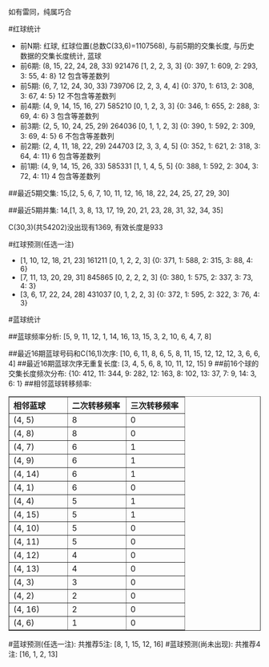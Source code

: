 <!-- 
.. title: 双色球2012083期(2012-07-17)数据分析报告
.. slug: slott-2012083-2012-07-17-report
.. date: 2012-07-18 08:00:00 UTC+08:00
.. tags: Lottery
.. link: 
.. description: 
.. type: text
-->

如有雷同，纯属巧合

<!-- TEASER_END-->

#红球统计

- 前N期: 红球, 红球位置(总数C(33,6)=1107568), 与前5期的交集长度, 与历史数据的交集长度统计, 蓝球
- 前6期: (8, 15, 22, 24, 28, 33) 921476 [1, 2, 2, 3, 3] {0: 397, 1: 609, 2: 293, 3: 55, 4: 8} 12 包含等差数列
- 前5期: (6, 7, 12, 24, 30, 33) 739706 [2, 2, 3, 4, 4] {0: 370, 1: 613, 2: 308, 3: 67, 4: 5} 12 不包含等差数列
- 前4期: (4, 9, 14, 15, 16, 27) 585210 [0, 1, 2, 3, 3] {0: 346, 1: 655, 2: 288, 3: 69, 4: 6} 3 包含等差数列
- 前3期: (2, 5, 10, 24, 25, 29) 264036 [0, 1, 1, 2, 3] {0: 390, 1: 592, 2: 309, 3: 69, 4: 5} 6 不包含等差数列
- 前2期: (2, 4, 11, 18, 22, 29) 244703 [2, 3, 3, 4, 5] {0: 352, 1: 621, 2: 318, 3: 64, 4: 11} 6 包含等差数列
- 前1期: (4, 9, 14, 15, 26, 33) 585331 [1, 1, 4, 5, 5] {0: 388, 1: 592, 2: 304, 3: 72, 4: 11} 4 包含等差数列

##最近5期交集:
15,[2, 5, 6, 7, 10, 11, 12, 16, 18, 22, 24, 25, 27, 29, 30]

##最近5期并集:
14,[1, 3, 8, 13, 17, 19, 20, 21, 23, 28, 31, 32, 34, 35]

C(30,3)(共54202)没出现有1369, 
有效长度是933

#红球预测(任选一注)

- [1, 10, 12, 18, 21, 23] 161211 [0, 1, 2, 2, 3] {0: 371, 1: 588, 2: 315, 3: 88, 4: 6}
- [7, 11, 13, 20, 29, 31] 845865 [0, 2, 2, 2, 3] {0: 380, 1: 575, 2: 337, 3: 73, 4: 3}
- [3, 6, 17, 22, 24, 28] 431037 [0, 1, 2, 2, 3] {0: 372, 1: 595, 2: 322, 3: 76, 4: 3}

#蓝球统计

##蓝球频率分析:
[5, 9, 11, 12, 1, 14, 16, 13, 15, 3, 2, 10, 6, 4, 7, 8]

##最近16期蓝球号码和C(16,1)次序:
[10, 6, 11, 8, 6, 5, 8, 11, 15, 12, 12, 12, 3, 6, 6, 4]
##最近16期蓝球次序无重复长度:
[3, 4, 5, 6, 8, 10, 11, 12, 15] 9
##前16个球的交集长度频次分布:
{10: 412, 11: 344, 9: 282, 12: 163, 8: 102, 13: 37, 7: 9, 14: 3, 6: 1}
##相邻蓝球转移频率:
<table border="1" class="table table-striped dataframe">
  <thead>
    <tr style="text-align: left;">
      <th style="min-width: 100px;">相邻蓝球</th>
      <th style="min-width: 100px;">二次转移频率</th>
      <th style="min-width: 100px;">三次转移频率</th>
    </tr>
  </thead>
  <tbody>
    <tr>
      <td>  (4, 5)</td>
      <td> 8</td>
      <td> 0</td>
    </tr>
    <tr>
      <td>  (4, 8)</td>
      <td> 8</td>
      <td> 0</td>
    </tr>
    <tr>
      <td>  (4, 7)</td>
      <td> 6</td>
      <td> 1</td>
    </tr>
    <tr>
      <td>  (4, 9)</td>
      <td> 6</td>
      <td> 1</td>
    </tr>
    <tr>
      <td> (4, 14)</td>
      <td> 6</td>
      <td> 1</td>
    </tr>
    <tr>
      <td>  (4, 1)</td>
      <td> 6</td>
      <td> 0</td>
    </tr>
    <tr>
      <td>  (4, 4)</td>
      <td> 5</td>
      <td> 1</td>
    </tr>
    <tr>
      <td> (4, 15)</td>
      <td> 5</td>
      <td> 1</td>
    </tr>
    <tr>
      <td> (4, 10)</td>
      <td> 5</td>
      <td> 0</td>
    </tr>
    <tr>
      <td> (4, 11)</td>
      <td> 5</td>
      <td> 0</td>
    </tr>
    <tr>
      <td> (4, 12)</td>
      <td> 4</td>
      <td> 0</td>
    </tr>
    <tr>
      <td> (4, 13)</td>
      <td> 4</td>
      <td> 0</td>
    </tr>
    <tr>
      <td>  (4, 3)</td>
      <td> 3</td>
      <td> 0</td>
    </tr>
    <tr>
      <td>  (4, 2)</td>
      <td> 2</td>
      <td> 0</td>
    </tr>
    <tr>
      <td> (4, 16)</td>
      <td> 2</td>
      <td> 0</td>
    </tr>
    <tr>
      <td>  (4, 6)</td>
      <td> 1</td>
      <td> 0</td>
    </tr>
  </tbody>
</table>
#蓝球预测(任选一注):
共推荐5注: [8, 1, 15, 12, 16]
#蓝球预测(尚未出现):
共推荐4注: [16, 1, 2, 13]

